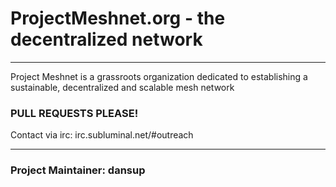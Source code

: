 # ProjectMeshnet.org - the decentralized network

---

Project Meshnet is a grassroots organization dedicated to establishing a sustainable, decentralized and scalable mesh network

### PULL REQUESTS PLEASE!

Contact via irc: irc.subluminal.net/#outreach

---

### Project Maintainer: dansup
